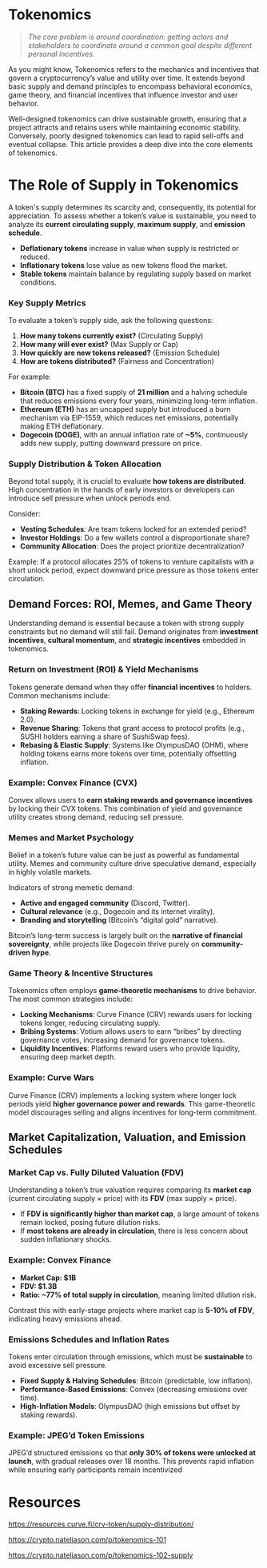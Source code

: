 # Tokenomics

> *The core problem is around coordination: getting actors and stakeholders to coordinate around a common goal despite different personal incentives.*

As you might know, Tokenomics refers to the mechanics and incentives that govern a cryptocurrency’s value and utility over time. It extends beyond basic supply and demand principles to encompass behavioral economics, game theory, and financial incentives that influence investor and user behavior.

Well-designed tokenomics can drive sustainable growth, ensuring that a project attracts and retains users while maintaining economic stability. Conversely, poorly designed tokenomics can lead to rapid sell-offs and eventual collapse. This article provides a deep dive into the core elements of tokenomics.

# **The Role of Supply in Tokenomics**

A token's supply determines its scarcity and, consequently, its potential for appreciation. To assess whether a token’s value is sustainable, you need to analyze its **current circulating supply**, **maximum supply**, and **emission schedule**.

- **Deflationary tokens** increase in value when supply is restricted or reduced.
- **Inflationary tokens** lose value as new tokens flood the market.
- **Stable tokens** maintain balance by regulating supply based on market conditions.

### **Key Supply Metrics**

To evaluate a token’s supply side, ask the following questions:

1. **How many tokens currently exist?** (Circulating Supply)
2. **How many will ever exist?** (Max Supply or Cap)
3. **How quickly are new tokens released?** (Emission Schedule)
4. **How are tokens distributed?** (Fairness and Concentration)

For example:

- **Bitcoin (BTC)** has a fixed supply of **21 million** and a halving schedule that reduces emissions every four years, minimizing long-term inflation.
- **Ethereum (ETH)** has an uncapped supply but introduced a burn mechanism via EIP-1559, which reduces net emissions, potentially making ETH deflationary.
- **Dogecoin (DOGE)**, with an annual inflation rate of **~5%**, continuously adds new supply, putting downward pressure on price.

### **Supply Distribution & Token Allocation**

Beyond total supply, it is crucial to evaluate **how tokens are distributed**. High concentration in the hands of early investors or developers can introduce sell pressure when unlock periods end.

Consider:

- **Vesting Schedules**: Are team tokens locked for an extended period?
- **Investor Holdings**: Do a few wallets control a disproportionate share?
- **Community Allocation**: Does the project prioritize decentralization?

Example: If a protocol allocates 25% of tokens to venture capitalists with a short unlock period, expect downward price pressure as those tokens enter circulation.

## **Demand Forces: ROI, Memes, and Game Theory**

Understanding demand is essential because a token with strong supply constraints but no demand will still fail. Demand originates from **investment incentives**, **cultural momentum**, and **strategic incentives** embedded in tokenomics.

### **Return on Investment (ROI) & Yield Mechanisms**

Tokens generate demand when they offer **financial incentives** to holders. Common mechanisms include:

- **Staking Rewards**: Locking tokens in exchange for yield (e.g., Ethereum 2.0).
- **Revenue Sharing**: Tokens that grant access to protocol profits (e.g., SUSHI holders earning a share of SushiSwap fees).
- **Rebasing & Elastic Supply**: Systems like OlympusDAO (OHM), where holding tokens earns more tokens over time, potentially offsetting inflation.

### **Example: Convex Finance (CVX)**

Convex allows users to **earn staking rewards and governance incentives** by locking their CVX tokens. This combination of yield and governance utility creates strong demand, reducing sell pressure.

### **Memes and Market Psychology**

Belief in a token’s future value can be just as powerful as fundamental utility. Memes and community culture drive speculative demand, especially in highly volatile markets.

Indicators of strong memetic demand:

- **Active and engaged community** (Discord, Twitter).
- **Cultural relevance** (e.g., Dogecoin and its internet virality).
- **Branding and storytelling** (Bitcoin’s “digital gold” narrative).

Bitcoin’s long-term success is largely built on the **narrative of financial sovereignty**, while projects like Dogecoin thrive purely on **community-driven hype**.

### **Game Theory & Incentive Structures**

Tokenomics often employs **game-theoretic mechanisms** to drive behavior. The most common strategies include:

- **Locking Mechanisms**: Curve Finance (CRV) rewards users for locking tokens longer, reducing circulating supply.
- **Bribing Systems**: Votium allows users to earn “bribes” by directing governance votes, increasing demand for governance tokens.
- **Liquidity Incentives**: Platforms reward users who provide liquidity, ensuring deep market depth.

### **Example: Curve Wars**

Curve Finance (CRV) implements a locking system where longer lock periods yield **higher governance power and rewards**. This game-theoretic model discourages selling and aligns incentives for long-term commitment.

## **Market Capitalization, Valuation, and Emission Schedules**

### **Market Cap vs. Fully Diluted Valuation (FDV)**

Understanding a token’s true valuation requires comparing its **market cap** (current circulating supply × price) with its **FDV** (max supply × price).

- If **FDV is significantly higher than market cap**, a large amount of tokens remain locked, posing future dilution risks.
- If **most tokens are already in circulation**, there is less concern about sudden inflationary shocks.

### **Example: Convex Finance**

- **Market Cap: $1B**
- **FDV: $1.3B**
- **Ratio: ~77% of total supply in circulation**, meaning limited dilution risk.

Contrast this with early-stage projects where market cap is **5-10% of FDV**, indicating heavy emissions ahead.

### **Emissions Schedules and Inflation Rates**

Tokens enter circulation through emissions, which must be **sustainable** to avoid excessive sell pressure.

- **Fixed Supply & Halving Schedules**: Bitcoin (predictable, low inflation).
- **Performance-Based Emissions**: Convex (decreasing emissions over time).
- **High-Inflation Models**: OlympusDAO (high emissions but offset by staking rewards).

### **Example: JPEG’d Token Emissions**

JPEG’d structured emissions so that **only 30% of tokens were unlocked at launch**, with gradual releases over 18 months. This prevents rapid inflation while ensuring early participants remain incentivized

# Resources

https://resources.curve.fi/crv-token/supply-distribution/

https://crypto.nateliason.com/p/tokenomics-101

https://crypto.nateliason.com/p/tokenomics-102-supply